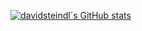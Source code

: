 [![davidsteindl´s GitHub stats](https://github-readme-stats.vercel.app/api?username=davidsteindl)](https://github.com/davidsteindl/github-readme-stats)
